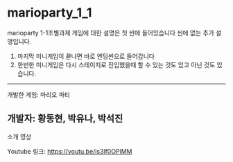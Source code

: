 # marioparty_1_1
marioparty 1-1조별과제
게임에 대한 설명은 첫 씬에 들어있습니다
씬에 없는 추가 설명입니다.
1. 마지막 미니게임이 끝나면 바로 엔딩씬으로 들어갑니다
2. 한번한 미니게임은 다시 스테이지로 진입했을때 할 수 있는 것도 있고 아닌 것도 있습니다.
----------------------------------------------------------------------------------------------------
개발한 게임: 마리오 파티

개발자: 황동현, 박유나, 박석진
----------------------------------------------------------------------
소개 영상

Youtube 링크: https://youtu.be/is3lf0OPlMM
